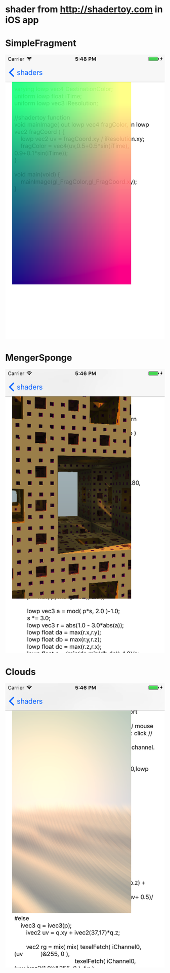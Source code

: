 # shader from http://shadertoy.com in iOS app
# SimpleFragment
![SimpleFragment](images/SimpleFragment.png)
# MengerSponge
![MengerSponge](images/MengerSponge.png)
# Clouds
![Clouds](images/Clouds.png)